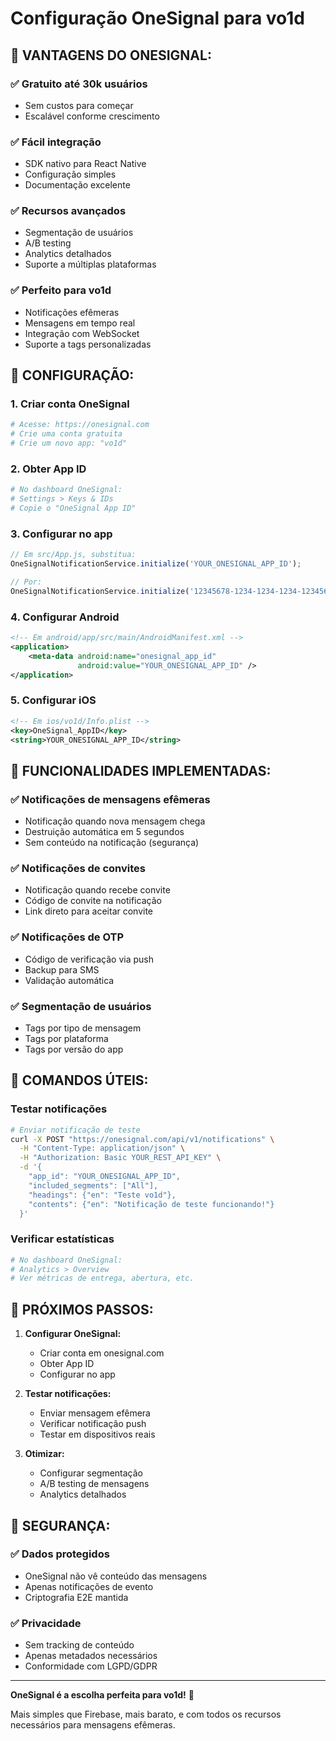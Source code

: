 # Configuração OneSignal para vo1d

## 🔔 **VANTAGENS DO ONESIGNAL:**

### ✅ **Gratuito até 30k usuários**
- Sem custos para começar
- Escalável conforme crescimento

### ✅ **Fácil integração**
- SDK nativo para React Native
- Configuração simples
- Documentação excelente

### ✅ **Recursos avançados**
- Segmentação de usuários
- A/B testing
- Analytics detalhados
- Suporte a múltiplas plataformas

### ✅ **Perfeito para vo1d**
- Notificações efêmeras
- Mensagens em tempo real
- Integração com WebSocket
- Suporte a tags personalizadas

## 🚀 **CONFIGURAÇÃO:**

### 1. **Criar conta OneSignal**
```bash
# Acesse: https://onesignal.com
# Crie uma conta gratuita
# Crie um novo app: "vo1d"
```

### 2. **Obter App ID**
```bash
# No dashboard OneSignal:
# Settings > Keys & IDs
# Copie o "OneSignal App ID"
```

### 3. **Configurar no app**
```javascript
// Em src/App.js, substitua:
OneSignalNotificationService.initialize('YOUR_ONESIGNAL_APP_ID');

// Por:
OneSignalNotificationService.initialize('12345678-1234-1234-1234-123456789012');
```

### 4. **Configurar Android**
```xml
<!-- Em android/app/src/main/AndroidManifest.xml -->
<application>
    <meta-data android:name="onesignal_app_id" 
               android:value="YOUR_ONESIGNAL_APP_ID" />
</application>
```

### 5. **Configurar iOS**
```xml
<!-- Em ios/vo1d/Info.plist -->
<key>OneSignal_AppID</key>
<string>YOUR_ONESIGNAL_APP_ID</string>
```

## 📱 **FUNCIONALIDADES IMPLEMENTADAS:**

### ✅ **Notificações de mensagens efêmeras**
- Notificação quando nova mensagem chega
- Destruição automática em 5 segundos
- Sem conteúdo na notificação (segurança)

### ✅ **Notificações de convites**
- Notificação quando recebe convite
- Código de convite na notificação
- Link direto para aceitar convite

### ✅ **Notificações de OTP**
- Código de verificação via push
- Backup para SMS
- Validação automática

### ✅ **Segmentação de usuários**
- Tags por tipo de mensagem
- Tags por plataforma
- Tags por versão do app

## 🔧 **COMANDOS ÚTEIS:**

### **Testar notificações**
```bash
# Enviar notificação de teste
curl -X POST "https://onesignal.com/api/v1/notifications" \
  -H "Content-Type: application/json" \
  -H "Authorization: Basic YOUR_REST_API_KEY" \
  -d '{
    "app_id": "YOUR_ONESIGNAL_APP_ID",
    "included_segments": ["All"],
    "headings": {"en": "Teste vo1d"},
    "contents": {"en": "Notificação de teste funcionando!"}
  }'
```

### **Verificar estatísticas**
```bash
# No dashboard OneSignal:
# Analytics > Overview
# Ver métricas de entrega, abertura, etc.
```

## 🎯 **PRÓXIMOS PASSOS:**

1. **Configurar OneSignal:**
   - Criar conta em onesignal.com
   - Obter App ID
   - Configurar no app

2. **Testar notificações:**
   - Enviar mensagem efêmera
   - Verificar notificação push
   - Testar em dispositivos reais

3. **Otimizar:**
   - Configurar segmentação
   - A/B testing de mensagens
   - Analytics detalhados

## 🔐 **SEGURANÇA:**

### ✅ **Dados protegidos**
- OneSignal não vê conteúdo das mensagens
- Apenas notificações de evento
- Criptografia E2E mantida

### ✅ **Privacidade**
- Sem tracking de conteúdo
- Apenas metadados necessários
- Conformidade com LGPD/GDPR

---

**OneSignal é a escolha perfeita para vo1d!** 🎉

Mais simples que Firebase, mais barato, e com todos os recursos necessários para mensagens efêmeras.

